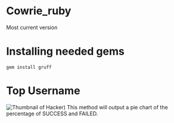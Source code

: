 # Cowrie_ruby
Most current version

# Installing needed gems
```gem install gruff```


# Top Username


![Thumbnail of Hacker](https://i.imgur.com/P8Ri1cl.png=100x100))
This method will output a pie chart of the percentage of SUCCESS and FAILED.
